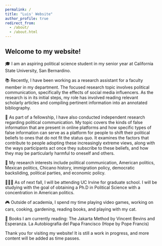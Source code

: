 ```yaml
---
permalink: /
title: "Luis' Website"
author_profile: true
redirect_from: 
  - /about/
  - /about.html
---
```


## Welcome to my website!

🎓 I am an aspiring political science student in my senior year at California State University, San Bernardino.

📚 Recently, I have been working as a research assistant for a faculty member in my department. The focused research topic involves political communication, specifically the effects of social media influencers. As the research is in its initial steps, my role has involved reading relevant scholarly articles and compiling pertinent information into an annotated bibliography.

📱 As part of a fellowship, I have also conducted independent research regarding political communication. My topic covers the kinds of false information that are present in online platforms and how specific types of false information can serve as a platform for people to shift their political beliefs to ones that do not fit the status quo. It examines the factors that contribute to people adopting these increasingly extreme views, along with the ways participants act once they subscribe to these beliefs, and how they may be particularly harmful to oneself and others.

🔬 My research interests include political communication, American politics, Mexican politics, Chicano history, immigration policy, democratic backsliding, political parties, and economic policy.

👨🏻‍🎓 As of next fall, I will be attending UC Irvine for graduate school. I will be studying with the goal of obtaining a Ph.D in Political Science with a concentration in American politics.

🎮 Outside of academia, I spend my time playing video games, working on cars, cooking, gardening, reading books, and playing with my cat.

📖 Books I am currently reading: The Jakarta Method by Vincent Bevins and Esperanza. La Autobiografía del Papa Francisco (Hope by Pope Francis)

Thank you for visiting my website! It is still a work in progress, and more content will be added as time passes.
